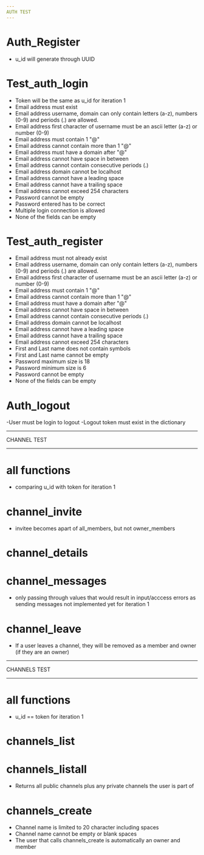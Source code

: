 ```yaml
---
AUTH TEST
---
```


# Auth_Register

- u_id will generate through UUID

# Test_auth_login

- Token will be the same as u_id for iteration 1
- Email address must exist
- Email address username, domain can only contain letters (a-z), numbers (0-9) and periods (.) are allowed.
- Email address first character of username must be an ascii letter (a-z) or number (0-9)
- Email address must contain 1 "@"
- Email address cannot contain more than 1 "@"
- Email address must have a domain after "@"
- Email address cannot have space in between
- Email address cannot contain consecutive periods (.)
- Email address domain cannot be localhost
- Email address cannot have a leading space
- Email address cannot have a trailing space
- Email address cannot exceed 254 characters
- Password cannot be empty
- Password entered has to be correct
- Multiple login connection is allowed
- None of the fields can be empty

# Test_auth_register

- Email address must not already exist
- Email address username, domain can only contain letters (a-z), numbers (0-9) and periods (.) are allowed.
- Email address first character of username must be an ascii letter (a-z) or number (0-9)
- Email address must contain 1 "@"
- Email address cannot contain more than 1 "@"
- Email address must have a domain after "@"
- Email address cannot have space in between
- Email address cannot contain consecutive periods (.)
- Email address domain cannot be localhost
- Email address cannot have a leading space
- Email address cannot have a trailing space
- Email address cannot exceed 254 characters
- First and Last name does not contain symbols
- First and Last name cannot be empty
- Password maximum size is 18
- Password minimum size is 6
- Password cannot be empty
- None of the fields can be empty

# Auth_logout

-User must be login to logout
-Logout token must exist in the dictionary

---

CHANNEL TEST

---
# all functions
- comparing u_id with token for iteration 1

# channel_invite
- invitee becomes apart of all_members, but not owner_members

# channel_details


# channel_messages
- only passing through values that would result in input/acccess errors as sending messages not implemented yet for iteration 1

# channel_leave
- If a user leaves a channel, they will be removed as a member and owner (if they are an owner)


---

CHANNELS TEST

---
# all functions
- u_id == token for iteration 1

# channels_list

# channels_listall
- Returns all public channels plus any private channels the user is part of

# channels_create
- Channel name is limited to 20 character including spaces
- Channel name cannot be empty or blank spaces
- The user that calls channels_create is automatically an owner and member
